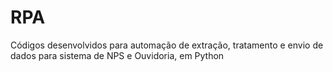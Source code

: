 # RPA
Códigos desenvolvidos para automação de extração, tratamento e envio de dados para sistema de NPS e Ouvidoria, em Python
